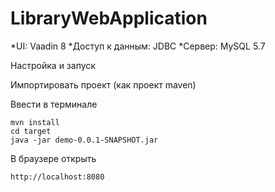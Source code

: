 # LibraryWebApplication
*UI: Vaadin 8
*Доступ к данным: JDBC
*Сервер: MySQL 5.7

Настройка и запуск

Импортировать проект (как проект maven)

Ввести в терминале
```
mvn install
cd target
java -jar demo-0.0.1-SNAPSHOT.jar
```
В браузере открыть
```
http://localhost:8080
```
